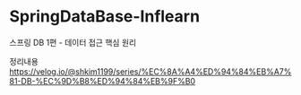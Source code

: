 # SpringDataBase-Inflearn
스프링 DB 1편 - 데이터 접근 핵심 원리

정리내용   
https://velog.io/@shkim1199/series/%EC%8A%A4%ED%94%84%EB%A7%81-DB-%EC%9D%B8%ED%94%84%EB%9F%B0
